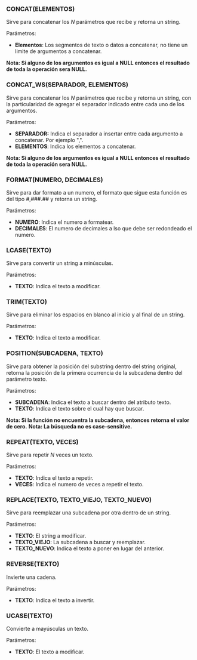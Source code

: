 ### CONCAT(ELEMENTOS)

Sirve para concatenar los *N* parámetros que recibe y retorna un string.

Parámetros:

- **Elementos**: Los segmentos de texto o datos a concatenar, no tiene un limite de argumentos a concatenar.

**Nota: Si alguno de los argumentos es igual a NULL entonces el resultado de toda la operación sera NULL.**
### CONCAT_WS(SEPARADOR, ELEMENTOS)

Sirve para concatenar los *N* parámetros que recibe y retorna un string, con la particularidad de agregar el separador indicado entre cada uno de los argumentos.

Parámetros:

- **SEPARADOR:** Indica el separador a insertar entre cada argumento a concatenar. Por ejemplo ",".
- **ELEMENTOS**: Indica los elementos a concatenar.

**Nota: Si alguno de los argumentos es igual a NULL entonces el resultado de toda la operación sera NULL.**
### FORMAT(NUMERO, DECIMALES)

Sirve para dar formato a un numero, el formato que sigue esta función es del tipo #,###.## y retorna un string.

Parámetros:

- **NUMERO**: Indica el numero a formatear.
- **DECIMALES**: El numero de decimales a lso que debe ser redondeado el numero.
### LCASE(TEXTO)

Sirve para convertir un string a minúsculas.

Parámetros:

- **TEXTO**: Indica el texto a modificar.
### TRIM(TEXTO)

Sirve para eliminar los espacios en blanco al inicio y al final de un string.

Parámetros:

- **TEXTO**: Indica el texto a modificar.
### POSITION(SUBCADENA, TEXTO)

Sirve para obtener la posición del substring dentro del string original, retorna la posición de la primera ocurrencia de la subcadena dentro del parámetro texto.

Parámetros:

- **SUBCADENA**: Indica el texto a buscar dentro del atributo texto.
- **TEXTO**: Indica el texto sobre el cual hay que buscar.

**Nota: Si la función no encuentra la subcadena, entonces retorna el valor de cero.**
**Nota: La búsqueda no es case-sensitive.**
### REPEAT(TEXTO, VECES)

Sirve para repetir *N* veces un texto.

Parámetros:

- **TEXTO**: Indica el texto a repetir.
- **VECES**: Indica el numero de veces a repetir el texto.
### REPLACE(TEXTO, TEXTO_VIEJO, TEXTO_NUEVO)

Sirve para reemplazar una subcadena por otra dentro de un string.

Parámetros:

- **TEXTO**: El string a modificar.
- **TEXTO_VIEJO**: La subcadena a buscar y reemplazar.
- **TEXTO_NUEVO**: Indica el texto a poner en lugar del anterior.
### REVERSE(TEXTO)

Invierte una cadena.

Parámetros:

- **TEXTO**: Indica el texto a invertir.
### UCASE(TEXTO)

Convierte a mayúsculas un texto.

Parámetros:

- **TEXTO**: El texto a modificar.
